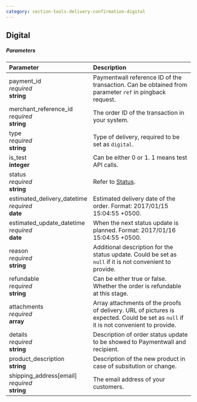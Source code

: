 ```yaml
---
category: section-tools-delivery-confirmation-digital
---
```

## Digital

##### Parameters

|Parameter|Description|
|:---|:---|
|payment_id <br>*required* <br>**string**| Paymentwall reference ID of the transaction. Can be obtained from parameter ```ref``` in pingback request.|
|merchant_reference_id <br>*required* <br>**string**| The order ID of the transaction in your system. |
|type <br>*required* <br>**string**| Type of delivery, required to be set as ```digital```.|
|is_test<br>**integer**| Can be either 0 or 1. 1 means test API calls.|
|status <br>*required* <br>**string**|Refer to [Status](#section-tools-delivery-confirmation-status).|
|estimated_delivery_datetime <br>*required* <br>**date**| Estimated delivery date of the order. Format: 2017/01/15 15:04:55 +0500.|
|estimated_update_datetime <br>*required* <br>**date**| When the next status update is planned. Format: 2017/01/16 15:04:55 +0500.|
|reason <br>*required* <br>**string**| Additional description for the status update. Could be set as ```null``` if it is not convenient to provide.|
|refundable <br>*required* <br>**string**| Can be either true or false. Whether the order is refundable at this stage.|
|attachments <br>*required* <br>**array**| Array attachments of the proofs of delivery. URL of pictures is expected. Could be set as ```null``` if it is not convenient to provide. |
|details <br>*required* <br>**string**| Description of order status update to be showed to Paymentwall and recipient.|
|product_description<br>**string**| Description of the new product in case of subsitution or change. |
|shipping_address[email]<br>*required*<br>**string**| The email address of your customers.|